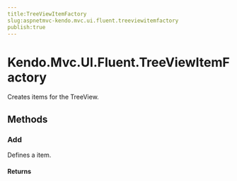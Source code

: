 ```yaml
---
title:TreeViewItemFactory
slug:aspnetmvc-kendo.mvc.ui.fluent.treeviewitemfactory
publish:true
---
```


# Kendo.Mvc.UI.Fluent.TreeViewItemFactory
Creates items for the TreeView.



## Methods

### Add
Defines a item.




#### Returns




